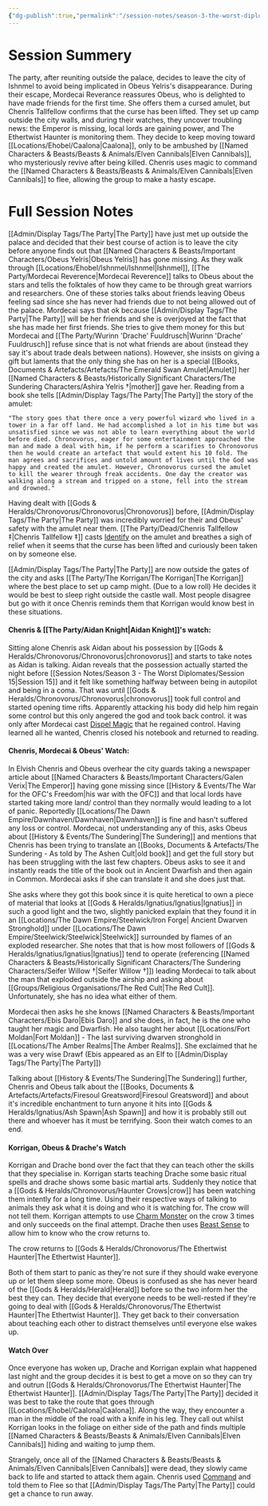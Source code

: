 ```yaml
---
{"dg-publish":true,"permalink":"/session-notes/season-3-the-worst-diplomates/session-17/","noteIcon":""}
---
```




# Session Summery 
The party, after reuniting outside the palace, decides to leave the city of Ishnmel to avoid being implicated in Obeus Yelris's disappearance. During their escape, Mordecai Reverance reassures Obeus, who is delighted to have made friends for the first time. She offers them a cursed amulet, but Chenris Tallfellow confirms that the curse has been lifted. They set up camp outside the city walls, and during their watches, they uncover troubling news: the Emperor is missing, local lords are gaining power, and The Ethertwist Haunter is monitoring them. They decide to keep moving toward [[Locations/Ehobel/Caalona\|Caalona]], only to be ambushed by [[Named Characters & Beasts/Beasts & Animals/Elven Cannibals\|Elven Cannibals]], who mysteriously revive after being killed. Chenris uses magic to command the [[Named Characters & Beasts/Beasts & Animals/Elven Cannibals\|Elven Cannibals]] to flee, allowing the group to make a hasty escape.

# Full Session Notes
[[Admin/Display Tags/The Party\|The Party]] have just met up outside the palace and decided that their best course of action is to leave the city before anyone finds out that [[Named Characters & Beasts/Important Characters/Obeus Yelris\|Obeus Yelris]] has gone missing. As they walk through [[Locations/Ehobel/Ishnmel/Ishnmel\|Ishnmel]], [[The Party/Mordecai Reverence\|Mordecai Reverence]] talks to Obeus about the stars and tells the folktales of how they came to be through great warriors and researchers. One of these stories talks about friends leaving Obeus feeling sad since she has never had friends due to not being allowed out of the palace. Mordecai says that ok because [[Admin/Display Tags/The Party\|The Party]] will be her friends and she is overjoyed at the fact that she has made her first friends. She tries to give them money for this but Mordecai and [[The Party/Wurinn 'Drache' Fuuldrusch\|Wurinn 'Drache' Fuuldrusch]] refuse since that is not what friends are about (instead they say it's about trade deals between nations). However, she insists on giving a gift but laments that the only thing she has on her is a special [[Books, Documents & Artefacts/Artefacts/The Emerald Swan Amulet\|Amulet]] her [[Named Characters & Beasts/Historically Significant  Characters/The Sundering Characters/Ashira Yelris †\|mother]] gave her. Reading from a book she tells [[Admin/Display Tags/The Party\|The Party]] the story of the amulet:

	"The story goes that there once a very powerful wizard who lived in a tower in a far off land. He had accomplished a lot in his time but was unsatisfied since we was not able to learn everything about the world before died. Chronovorus, eager for some entertainment approached the man and made a deal with him, if he perform a scarifies to Chronovorus then he would create an artefact that would extent his 10 fold. The man agrees and sacrifices and untold amount of lives until the God was happy and created the amulet. However, Chronovorus cursed the amulet to kill the wearer through freak accidents. One day the creator was walking along a stream and tripped on a stone, fell into the stream and drowned."

Having dealt with [[Gods & Heralds/Chronovorus/Chronovorus\|Chronovorus]] before, [[Admin/Display Tags/The Party\|The Party]] was incredibly worried for their and Obeus' safety with the amulet near them. [[The Party/Dead/Chenris Tallfellow ‡\|Chenris Tallfellow ‡]] casts [Identify](https://www.dndbeyond.com/spells/2152-identify) on the amulet and breathes a sigh of relief when it seems that the curse has been lifted and curiously been taken on by someone else. 

[[Admin/Display Tags/The Party\|The Party]] are now outside the gates of the city and asks [[The Party/The Korrigan/The Korrigan\|The Korrigan]] where the best place to set up camp might. (Due to a low roll) He decides it would be best to sleep right outside the castle wall. Most people disagree but go with it once Chenris reminds them that Korrigan would know best in these situations. 

#### Chenris & [[The Party/Aidan Knight\|Aidan Knight]]'s watch:
Sitting alone Chenris ask Aidan about his possession by [[Gods & Heralds/Chronovorus/Chronovorus\|chronovorus]] and starts to take notes as Aidan is talking. Aidan reveals that the possession actually started the night before [[Session Notes/Season 3 - The Worst Diplomates/Session 15\|Session 15]] and it felt like something halfway between being in autopilot and being in a coma. That was until [[Gods & Heralds/Chronovorus/Chronovorus\|chronovorus]] took full control and started opening time rifts. Apparently attacking his body did help him regain some control but this only angered the god and took back control. it was only after Mordecai cast [Dispel Magic](https://www.dndbeyond.com/spells/2072-dispel-magic) that he regained control. Having learned all he wanted, Chenris closed his notebook and returned to reading. 

#### Chenris, Mordecai & Obeus' Watch:
In Elvish Chenris and Obeus overhear the city guards taking a newspaper article about [[Named Characters & Beasts/Important Characters/Galen Verix\|The Emperor]] having gone missing since [[History & Events/The War for the OFC's Freedom\|his war with the OFC]] and that local lords have started taking more land/ control than they normally would leading to a lot of panic. Reportedly [[Locations/The Dawn Empire/Dawnhaven/Dawnhaven\|Dawnhaven]] is fine and hasn't suffered any loss or control. Mordecai, not understanding any of this, asks Obeus about [[History & Events/The Sundering\|The Sundering]] and mentions that Chenris has been trying to translate an [[Books, Documents & Artefacts/The Sundering - As told by The Ashen Cult\|old book]] and get the full story but has been struggling with the last few chapters. Obeus asks to see it and instantly reads the title of the book out in Ancient Dwarfish and then again in Common. Mordecai asks if she can translate it and she does just that. 

She asks where they got this book since it is quite heretical to own a piece of material that looks at [[Gods & Heralds/Ignatius/Ignatius\|Ignatius]] in such a good light and the two, slightly panicked explain that they found it in an [[Locations/The Dawn Empire/Steelwick/Iron Forge\| Ancient Dwarven Stronghold]] under [[Locations/The Dawn Empire/Steelwick/Steelwick\|Steelwick]] surrounded by flames of an exploded researcher. She notes that that is how most followers of [[Gods & Heralds/Ignatius/Ignatius\|Ignatius]] tend to operate  (referencing [[Named Characters & Beasts/Historically Significant  Characters/The Sundering Characters/Seifer Willow †\|Seifer Willow †]]) leading Mordecai to talk about the man that exploded outside the airship and asking about [[Groups/Religious Organisations/The Red Cult\|The Red Cult]]. Unfortunately, she has no idea what either of them. 

Mordecai then asks he she knows [[Named Characters & Beasts/Important Characters/Ebis Daro\|Ebis Daro]] and she does, in fact, he is the one who taught her magic and Dwarfish. He also taught her about [[Locations/Fort Moldan\|Fort Moldan]] - The last surviving dwarven stronghold in [[Locations/The Amber Realms\|The Amber Realms]]. She exclaimed that he was a very wise Drawf (Ebis appeared as an Elf to [[Admin/Display Tags/The Party\|The Party]])  

Talking about [[History & Events/The Sundering\|The Sundering]] further, Chenris and Obeus talk about the [[Books, Documents & Artefacts/Artefacts/Firesoul Greatsword\|Firesoul Greatsword]] and about it's incredible enchantment to turn anyone it hits into [[Gods & Heralds/Ignatius/Ash Spawn\|Ash Spawn]] and how it is probably still out there and whoever has it must be terrifying. Soon their watch comes to an end. 

#### Korrigan, Obeus & Drache's Watch 
Korrigan and Drache bond over the fact that they can teach other the skills that they specialise in. Korrigan starts teaching Drache some basic ritual spells and drache shows some basic martial arts. Suddenly they notice that a [[Gods & Heralds/Chronovorus/Haunter Crows\|crow]] has been watching them intently for a long time. Using their respective ways of talking to animals they ask what it is doing and who it is watching for. The crow will not tell them. Korrigan attempts to use [Charm Monster](https://www.dndbeyond.com/spells/14763-charm-monster) on the crow 3 times and only succeeds on the final attempt. Drache then uses [Beast Sense](https://www.dndbeyond.com/spells/2325-beast-sense) to allow him to know who the crow returns to. 

The crow returns to [[Gods & Heralds/Chronovorus/The Ethertwist Haunter\|The Ethertwist Haunter]].

Both of them start to panic as they're not sure if they should wake everyone up or let them sleep some more. Obeus is confused as she has never heard of the [[Gods & Heralds/Herald\|Herald]] before so the two inform her the best they can. They decide that everyone needs to be well-rested if they're going to deal with [[Gods & Heralds/Chronovorus/The Ethertwist Haunter\|The Ethertwist Haunter]]. They get back to their conversation about teaching each other to distract themselves until everyone else wakes up. 

#### Watch Over
Once everyone has woken up, Drache and Korrigan explain what happened last night and the group decides it is best to get a move on so they can try and outrun  [[Gods & Heralds/Chronovorus/The Ethertwist Haunter\|The Ethertwist Haunter]]. [[Admin/Display Tags/The Party\|The Party]] decided it was best to take the route that goes through [[Locations/Ehobel/Caalona\|Caalona]]. Along the way, they encounter a man in the middle of the road with a knife in his leg. They call out whilst Korrigan looks in the foliage on either side of the path and finds multiple [[Named Characters & Beasts/Beasts & Animals/Elven Cannibals\|Elven Cannibals]] hiding and waiting to jump them. 

Strangely, once all of the [[Named Characters & Beasts/Beasts & Animals/Elven Cannibals\|Elven Cannibals]] were dead, they slowly came back to life and started to attack them again. Chenris used [Command](https://www.dndbeyond.com/spells/2032-command) and told them to Flee so that [[Admin/Display Tags/The Party\|The Party]] could get a chance to run away. 
